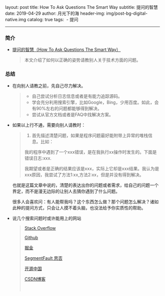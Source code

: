 layout:     post
title:         How To Ask Questions The Smart Way
subtitle:   提问的智慧
date:       2019-04-29
author:     月光下的海
header-img: img/post-bg-digital-native.img
catalog: true
tags:
​	-   提问

--------------------------------------

### 简介

- [提问的智慧（How To Ask Questions The Smart Way）]([https://github.com/ryanhanwu/How-To-Ask-Questions-The-Smart-Way/blob/master/README-zh_CN.md](https://github.com/ryanhanwu/How-To-Ask-Questions-The-Smart-Way/blob/master/README-zh_CN.md))

  > 本文介绍了如何以正确的姿势请教别人关于技术方面的问题。

### 总结

- 在向别人请教之前，先自己尽力解决。

  > - 自己尝试分析日志信息或者是有能力追踪源码。
  > - 学会充分利用搜索引擎，比如Google，Bing，少用百度。如此，会有90%左右的问题都能够得到解决。
  > - 尝试从官方文档或者是FAQ中找解决方案。


- 如果以上行不通，需要向别人请教时：

  > 1. 首先描述清楚问题，如果是程序问题最好能附带上异常的堆栈信息。比如：
  >
  > 我的程序中遇到了一个xxx错误，是在我执行xx操作时发生的。下面是错误日志:xxx.
  >
  > 我期望或者是正确的结果应该是xxx，实际上它却是xxx结果。我认为是xxx原因，我尝试了方法1:xx,方法2:xx，但是并没有得到解决。

  也就是这篇文章中说的，清楚的表达出你的问题或者需求，给自己的问题一个界定，而不是漫无边际的让别人去猜你遇到了什么问题。

  很多人会喜欢问：有人能帮我吗？这个东西怎么做？那个问题怎么解决？诸如此种的提问方式，只会让人摸不着头脑，也没法给予你实质性的帮助。

- 说几个搜索问题时或许能用上的网站

  > [Stack Overflow]([https://stackoverflow.com/](https://stackoverflow.com/))
  >
  > [Github]([https://github.com](https://github.com/))
  >
  > [掘金]([https://juejin.im/](https://juejin.im/))
  >
  > [SegmentFault 思否]([https://segmentfault.com/](https://segmentfault.com/))
  >
  > [开源中国]([https://www.oschina.net/](https://www.oschina.net/))
  >
  > [CSDN博客]([https://blog.csdn.net/](https://blog.csdn.net/))
  >
  > ​







